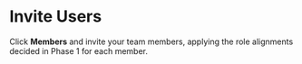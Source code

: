 # Invite Users

Click **Members** and invite your team members, applying the role alignments decided in Phase 1 for each member.
